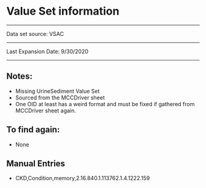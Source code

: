 # Value Set information

**** 
Data set source: VSAC
****
Last Expansion Date: 9/30/2020
***

## Notes:
- Missing UrineSediment Value Set
- Sourced from the MCCDriver sheet
- One OID at least has a weird format and must be fixed if gathered from MCCDriver sheet again.

## To find again:

- None

## Manual Entries
- CKD,Condition,memory,2.16.840.1.113762.1.4.1222.159
